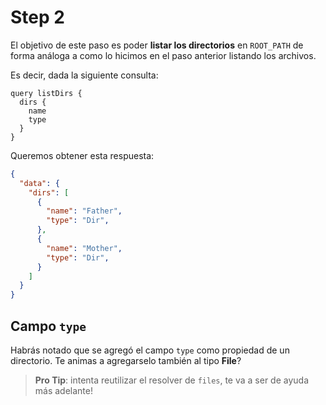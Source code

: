 # Step 2

El objetivo de este paso es poder **listar los directorios** en `ROOT_PATH` de forma análoga a como lo hicimos en el paso anterior listando los archivos.

Es decir, dada la siguiente consulta:

```gql
query listDirs {
  dirs {
    name
    type
  }
}
```

Queremos obtener esta respuesta:

```json
{
  "data": {
    "dirs": [
      {
        "name": "Father",
        "type": "Dir",
      },
      {
        "name": "Mother",
        "type": "Dir",
      }
    ]
  }
}
```

## Campo `type`

Habrás notado que se agregó el campo `type` como propiedad de un directorio. Te animas a agregarselo también al tipo __File__?

> **Pro Tip**: intenta reutilizar el resolver de `files`, te va a ser de ayuda más adelante!
